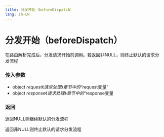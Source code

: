 ```yaml
---
title: 分发开始（beforeDispatch）
lang: zh-CN
---
```


# 分发开始（beforeDispatch）

在路由解析完成后，分发请求开始前调用。若返回非NULL，则终止默认的请求分发流程


### 传入参数

* object $request 《请求处理》章节中的“$request变量”
* object $response 《请求处理》章节中的“$response变量

### 返回

返回NULL则继续默认的分发流程

返回非NULL则终止默认的请求分发流程